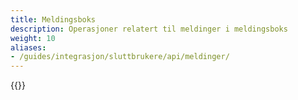 ```yaml
---
title: Meldingsboks
description: Operasjoner relatert til meldinger i meldingsboks
weight: 10
aliases:
- /guides/integrasjon/sluttbrukere/api/meldinger/
---
```



{{<children description="true" />}}
